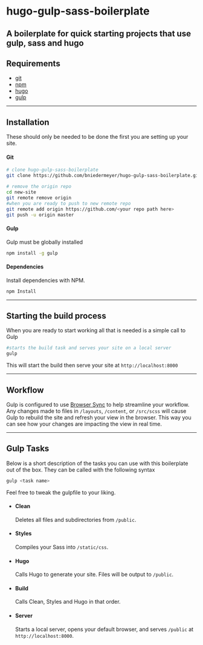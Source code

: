 # hugo-gulp-sass-boilerplate
A boilerplate for quick starting projects that use gulp, sass and hugo
---
## Requirements
* [git](http://git-scm.com)
* [npm](https://www.npmjs.com/about)
* [hugo](https://gohugo.io)
* [gulp](https://gulpjs.com/)
---
## Installation
These should only be needed to be done the first you are setting up your site.

#### Git
```bash
# clone hugo-gulp-sass-boilerplate
git clone https://github.com/bniedermeyer/hugo-gulp-sass-boilerplate.git new-site

# remove the origin repo
cd new-site
git remote remove origin
#when you are ready to push to new remote repo
git remote add origin https://github.com/<your repo path here>
git push -u origin master
```

#### Gulp
Gulp must be globally installed
```bash
npm install -g gulp
```

#### Dependencies
Install  dependencies with NPM.

```bash
npm Install
```

---
## Starting the build process
When you are ready to start working all that is needed is a simple call to Gulp
```bash
#starts the build task and serves your site on a local server
gulp
```
This will start the build then serve your site at `http://localhost:8000`

---
## Workflow
Gulp is configured to use [Browser Sync](https://www.browsersync.io/) to help streamline your workflow. Any changes made to files in `/layouts`, `/content`, or `/src/scss` will cause Gulp to rebuild the site and refresh your view in the browser. This way you can see how your changes are impacting the view in real time.

---
## Gulp Tasks
Below is a short description of the tasks you can use with this boilerplate out of the box. They can be called with the following syntax
```bash
gulp <task name>
```

Feel free to tweak the gulpfile to your liking.

* #### Clean
  Deletes all files and subdirectories from `/public`.
* #### Styles
  Compiles your Sass into `/static/css`.
* #### Hugo
  Calls Hugo to generate your site. Files will be output to `/public`.
* #### Build
  Calls Clean, Styles and Hugo in that order.
* #### Server
  Starts a local server, opens your default browser, and serves `/public` at `http://localhost:8000`.
